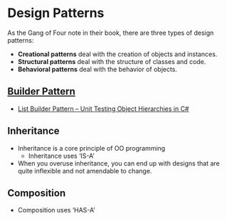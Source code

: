 # Design Patterns

As the Gang of Four note in their book, there are
three types of design patterns:  
- **Creational patterns** deal with the creation of objects and instances.
- **Structural patterns** deal with the structure of classes and code.
- **Behavioral patterns** deal with the behavior of objects.


## [Builder Pattern](https://en.wikipedia.org/wiki/Builder_pattern)  
  - [List Builder Pattern – Unit Testing Object Hierarchies in C#](http://www.luckingtechnotes.com/list-builder-pattern-unit-testing-object-hierarchies-in-c/)  

## Inheritance
-	Inheritance is a core principle of OO programming  
    - Inheritance uses ‘IS-A’  
-	When you overuse inheritance, you can end up with designs that are quite inflexible and not amendable to change.  

## Composition  
- Composition uses ‘HAS-A’
